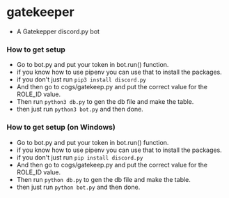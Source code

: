 # gatekeeper
- A Gatekepper discord.py bot


### How to get setup
- Go to bot.py and put your token in bot.run() function.
- if you know how to use pipenv you can use that to install the packages.
- if you don't just run `pip3 install discord.py`
- And then go to cogs/gatekeep.py and put the correct value for the ROLE_ID value.
- Then run `python3 db.py` to gen the db file and make the table.
- then just run `python3 bot.py` and then done.

### How to get setup (on Windows)
- Go to bot.py and put your token in bot.run() function.
- if you know how to use pipenv you can use that to install the packages.
- if you don't just run `pip install discord.py`
- And then go to cogs/gatekeep.py and put the correct value for the ROLE_ID value.
- Then run `python db.py` to gen the db file and make the table.
- then just run `python bot.py` and then done.